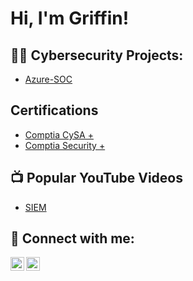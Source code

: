<h1>Hi, I'm Griffin! </h1>

<h2>👨‍💻 Cybersecurity Projects:</h2>


  - [Azure-SOC](https://github.com/GriffinDuck/Azure-Soc)

<h2> Certifications</h2>

- [Comptia CySA +](https://www.credly.com/badges/fbb63abf-d0ea-47bb-a3bf-d3a44abc4555/linked_in?t=rsllfp)
- [Comptia Security +](https://www.credly.com/badges/5ce1f5e0-85c2-4a48-8242-3fdc84d1f1cd?source=linked_in_profile)

<h2>📺 Popular YouTube Videos</h2>

- [SIEM](https://www.youtube.com/channel/UCf1LiY3RmFV6ULO45QrPFww)


<h2> 🤳 Connect with me:</h2>

[<img align="left" alt="GriffinDuck | YouTube" width="22px" src="https://cdn.jsdelivr.net/npm/simple-icons@v3/icons/youtube.svg" />][youtube]
[<img align="left" alt="GriffinDuck | LinkedIn" width="22px" src="https://cdn.jsdelivr.net/npm/simple-icons@v3/icons/linkedin.svg" />][linkedin]

[youtube]: https://www.youtube.com/channel/UCf1LiY3RmFV6ULO45QrPFww
[linkedin]: https://www.linkedin.com/in/griffin-duck/

<!--
**GriffinDuck/GriffinDuck** is a ✨ _special_ ✨ repository because its `README.md` (this file) appears on your GitHub profile.

Here are some ideas to get you started:

- 🔭 I’m currently working on ...
- 🌱 I’m currently learning ...
- 👯 I’m looking to collaborate on ...
- 🤔 I’m looking for help with ...
- 💬 Ask me about ...
- 📫 How to reach me: ...
- 😄 Pronouns: ...
- ⚡ Fun fact: ...
-->
